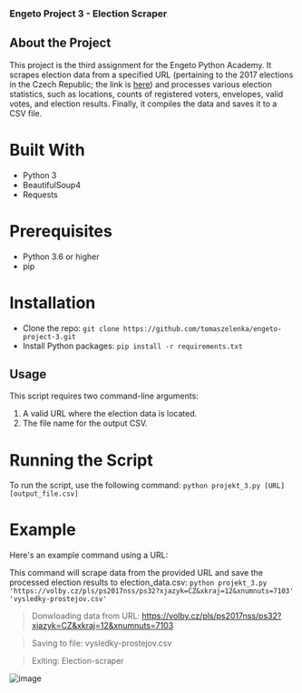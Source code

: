 ### Engeto Project 3 - Election Scraper
## About the Project
This project is the third assignment for the Engeto Python Academy. It scrapes election data from a specified URL (pertaining to the 2017 elections in the Czech Republic; the link is [here](https://volby.cz/pls/ps2017nss/ps3?xjazyk=CZ)) and processes various election statistics, such as locations, counts of registered voters, envelopes, valid votes, and election results. Finally, it compiles the data and saves it to a CSV file.

# Built With
- Python 3
- BeautifulSoup4
- Requests

# Prerequisites
- Python 3.6 or higher
- pip

# Installation
- Clone the repo:
```git clone https://github.com/tomaszelenka/engeto-project-3.git```
- Install Python packages:
```pip install -r requirements.txt```

## Usage
This script requires two command-line arguments:

1. A valid URL where the election data is located.
2. The file name for the output CSV.
# Running the Script
To run the script, use the following command:
```python projekt_3.py [URL] [output_file.csv]```

# Example
Here's an example command using a URL:

This command will scrape data from the provided URL and save the processed election results to election_data.csv:
```python projekt_3.py 'https://volby.cz/pls/ps2017nss/ps32?xjazyk=CZ&xkraj=12&xnumnuts=7103' 'vysledky-prostejov.csv'```
> Donwloading data from URL: https://volby.cz/pls/ps2017nss/ps32?xjazyk=CZ&xkraj=12&xnumnuts=7103

> Saving to file: vysledky-prostejov.csv

> Exiting: Election-scraper

![image](https://github.com/tomaszelenka/engeto-project-3/assets/30825620/8db89db7-edb9-4fe3-b762-68f9ade0124e)



